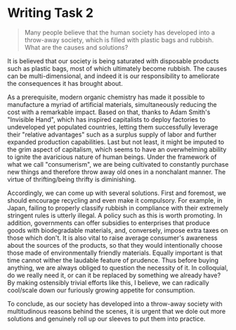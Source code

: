 # Writing Task 2

> Many people believe that the human society has developed into a throw-away society, which is filled with plastic bags and rubbish. What are the causes and solutions?


It is believed that our society is being saturated with disposable products such as plastic bags, most of which ultimately become rubbish. The causes can be multi-dimensional, and indeed it is our responsibility to ameliorate the consequences it has brought about.


As a prerequisite, modern organic chemistry has made it possible to manufacture a myriad of artificial materials, simultaneously reducing the cost with a remarkable impact. Based on that, thanks to Adam Smith's "Invisible Hand", which has inspired capitalists to deploy factories to undeveloped yet populated countries, letting them successfully leverage their "relative advantages" such as a surplus supply of labor and further expanded production capabilities. Last but not least, it might be imputed to the grim aspect of capitalism, which seems to have an overwhelming ability to ignite the avaricious nature of human beings. Under the framework of what we call "consumerism", we are being cultivated to constantly purchase new things and therefore throw away old ones in a nonchalant manner. The virtue of thrifting/being thrifty is diminishing.


Accordingly, we can come up with several solutions. First and foremost, we should encourage recycling and even make it compulsory. For example, in Japan, failing to properly classify rubbish in compliance with their extremely stringent rules is utterly illegal. A policy such as this is worth promoting. In addition, governments can offer subsidies to enterprises that produce goods with biodegradable materials, and, conversely, impose extra taxes on those which don't. It is also vital to raise average consumer's awareness about the sources of the products, so that they would intentionally choose those made of environmentally friendly materials. Equally important is that time cannot wither the laudable feature of prudence. Thus before buying anything, we are always obliged to question the necessity of it. In colloquial, do we really need it, or can it be replaced by something we already have? By making ostensibly trivial efforts like this, I believe, we can radically cool/scale down our furiously growing appetite for consumption.

To conclude, as our society has developed into a throw-away society with multitudinous reasons behind the scenes, it is urgent that we dole out more solutions and genuinely roll up our sleeves to put them into practice.